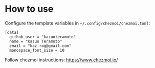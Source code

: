 # How to use

Configure the template variables in `~/.config/chezmoi/chezmoi.toml`:

```
[data]
  github_user = "kazuoteramoto"
  name = "Kazuo Teramoto"
  email = "kaz.rag@gmail.com"
  monospace_font_size = 10
```

Follow chezmoi instructions: https://www.chezmoi.io/
